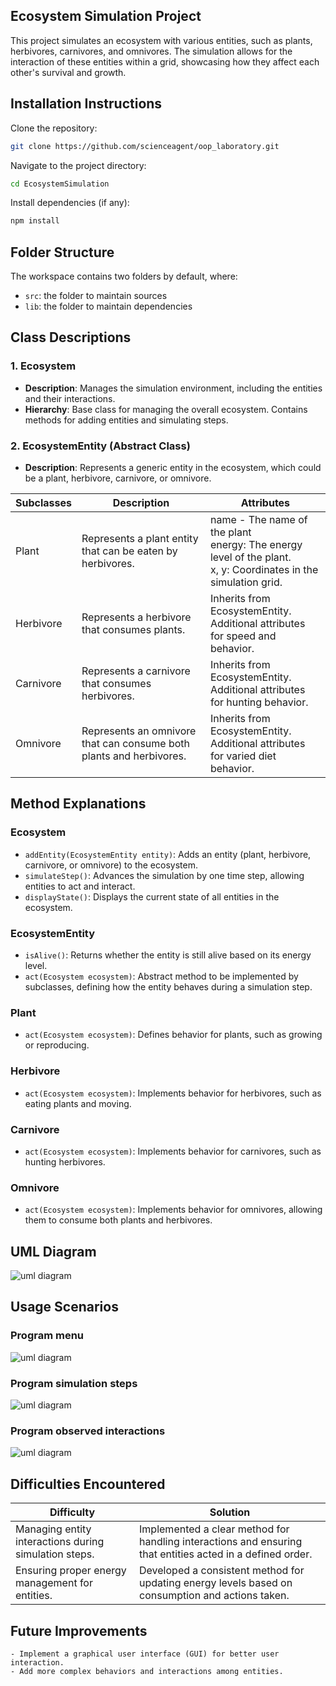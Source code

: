 ## Ecosystem Simulation Project

This project simulates an ecosystem with various entities, such as plants, herbivores, carnivores, and omnivores. The simulation allows for the interaction of these entities within a grid, showcasing how they affect each other's survival and growth.

## Installation Instructions
Clone the repository:
```bash
git clone https://github.com/scienceagent/oop_laboratory.git
```
Navigate to the project directory:
```bash
cd EcosystemSimulation
```
Install dependencies (if any):
```bash
npm install
```

## Folder Structure

The workspace contains two folders by default, where:

- `src`: the folder to maintain sources
- `lib`: the folder to maintain dependencies

## Class Descriptions
### 1. Ecosystem
- **Description**: Manages the simulation environment, including the entities and their interactions.
- **Hierarchy**: Base class for managing the overall ecosystem. Contains methods for adding entities and simulating steps.

### 2. EcosystemEntity (Abstract Class)
- **Description**: Represents a generic entity in the ecosystem, which could be a plant, herbivore, carnivore, or omnivore.

|Subclasses  |Description  |Attributes  |
|---------|---------|---------|
|Plant     |     Represents a plant entity that can be eaten by herbivores.    | name - The name of the plant <br/> energy: The energy level of the plant.  <br/>  x, y: Coordinates in the simulation grid.   |
|Herbivore     |    Represents a herbivore that consumes plants.     |  Inherits from EcosystemEntity. <br/>   Additional attributes for speed and behavior.    |
|Carnivore     | Represents a carnivore that consumes herbivores.        |   Inherits from EcosystemEntity. <br/>  Additional attributes for hunting behavior.    |
|Omnivore     |  Represents an omnivore that can consume both plants and herbivores.       |   Inherits from EcosystemEntity. <br/>  Additional attributes for varied diet behavior.     |


## Method Explanations
### Ecosystem
- `addEntity(EcosystemEntity entity)`: Adds an entity (plant, herbivore, carnivore, or omnivore) to the ecosystem.
- `simulateStep()`: Advances the simulation by one time step, allowing entities to act and interact.
- `displayState()`: Displays the current state of all entities in the ecosystem.

### EcosystemEntity
- `isAlive()`: Returns whether the entity is still alive based on its energy level.
- `act(Ecosystem ecosystem)`: Abstract method to be implemented by subclasses, defining how the entity behaves during a simulation step.

### Plant
- `act(Ecosystem ecosystem)`: Defines behavior for plants, such as growing or reproducing.

### Herbivore
- `act(Ecosystem ecosystem)`: Implements behavior for herbivores, such as eating plants and moving.

### Carnivore
- `act(Ecosystem ecosystem)`: Implements behavior for carnivores, such as hunting herbivores.

### Omnivore
- `act(Ecosystem ecosystem)`: Implements behavior for omnivores, allowing them to consume both plants and herbivores.

## UML Diagram
![uml diagram](./lib/uml_for_git.png)

## Usage Scenarios
### Program menu
![uml diagram](./lib/menu.png)
### Program simulation steps
![uml diagram](./lib/grid.png)
### Program observed interactions
![uml diagram](./lib/observation.png)

## Difficulties Encountered

|Difficulty  |Solution  |
|---------|---------|
|Managing entity interactions during simulation steps.     |   Implemented a clear method for handling interactions and ensuring that entities acted in a defined order.      |
|Ensuring proper energy management for entities.     |   Developed a consistent method for updating energy levels based on consumption and actions taken.      |

## Future Improvements
`- Implement a graphical user interface (GUI) for better user interaction.` <br/>
`- Add more complex behaviors and interactions among entities.`